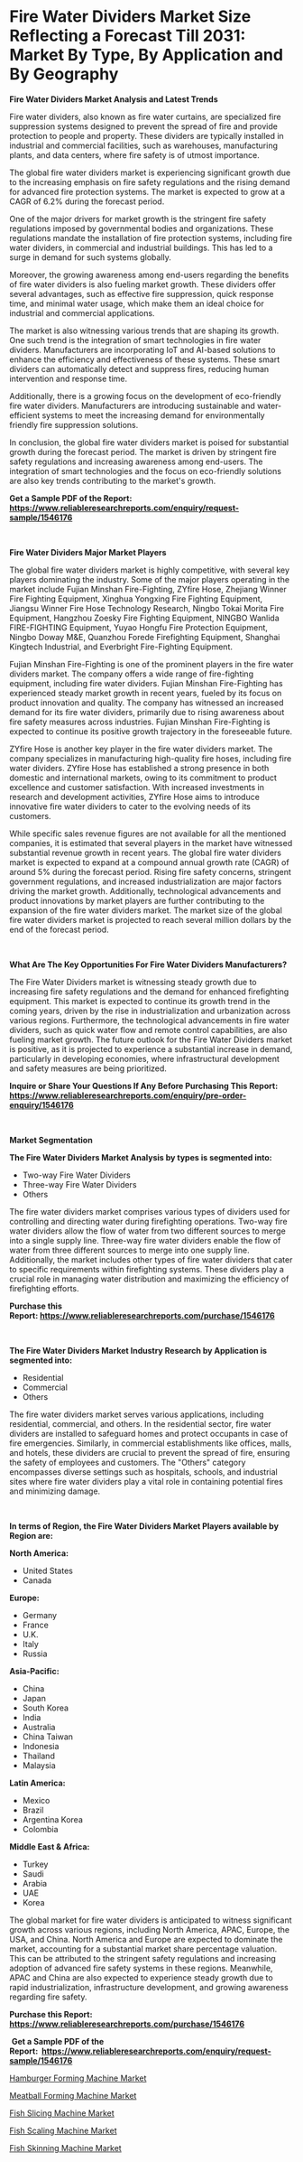 <p><h1>Fire Water Dividers Market Size Reflecting a Forecast Till 2031: Market By Type, By Application and By Geography</h1></p><p><strong>Fire Water Dividers Market Analysis and Latest Trends</strong></p>
<p><p>Fire water dividers, also known as fire water curtains, are specialized fire suppression systems designed to prevent the spread of fire and provide protection to people and property. These dividers are typically installed in industrial and commercial facilities, such as warehouses, manufacturing plants, and data centers, where fire safety is of utmost importance.</p><p>The global fire water dividers market is experiencing significant growth due to the increasing emphasis on fire safety regulations and the rising demand for advanced fire protection systems. The market is expected to grow at a CAGR of 6.2% during the forecast period.</p><p>One of the major drivers for market growth is the stringent fire safety regulations imposed by governmental bodies and organizations. These regulations mandate the installation of fire protection systems, including fire water dividers, in commercial and industrial buildings. This has led to a surge in demand for such systems globally.</p><p>Moreover, the growing awareness among end-users regarding the benefits of fire water dividers is also fueling market growth. These dividers offer several advantages, such as effective fire suppression, quick response time, and minimal water usage, which make them an ideal choice for industrial and commercial applications.</p><p>The market is also witnessing various trends that are shaping its growth. One such trend is the integration of smart technologies in fire water dividers. Manufacturers are incorporating IoT and AI-based solutions to enhance the efficiency and effectiveness of these systems. These smart dividers can automatically detect and suppress fires, reducing human intervention and response time.</p><p>Additionally, there is a growing focus on the development of eco-friendly fire water dividers. Manufacturers are introducing sustainable and water-efficient systems to meet the increasing demand for environmentally friendly fire suppression solutions.</p><p>In conclusion, the global fire water dividers market is poised for substantial growth during the forecast period. The market is driven by stringent fire safety regulations and increasing awareness among end-users. The integration of smart technologies and the focus on eco-friendly solutions are also key trends contributing to the market's growth.</p></p>
<p><strong>Get a Sample PDF of the Report:&nbsp; <a href="https://www.reliableresearchreports.com/enquiry/request-sample/1546176">https://www.reliableresearchreports.com/enquiry/request-sample/1546176</a></strong></p>
<p>&nbsp;</p>
<p><strong>Fire Water Dividers Major Market Players</strong></p>
<p><p>The global fire water dividers market is highly competitive, with several key players dominating the industry. Some of the major players operating in the market include Fujian Minshan Fire-Fighting, ZYfire Hose, Zhejiang Winner Fire Fighting Equipment, Xinghua Yongxing Fire Fighting Equipment, Jiangsu Winner Fire Hose Technology Research, Ningbo Tokai Morita Fire Equipment, Hangzhou Zoesky Fire Fighting Equipment, NINGBO Wanlida FIRE-FIGHTING Equipment, Yuyao Hongfu Fire Protection Equipment, Ningbo Doway M&E, Quanzhou Forede Firefighting Equipment, Shanghai Kingtech Industrial, and Everbright Fire-Fighting Equipment.</p><p>Fujian Minshan Fire-Fighting is one of the prominent players in the fire water dividers market. The company offers a wide range of fire-fighting equipment, including fire water dividers. Fujian Minshan Fire-Fighting has experienced steady market growth in recent years, fueled by its focus on product innovation and quality. The company has witnessed an increased demand for its fire water dividers, primarily due to rising awareness about fire safety measures across industries. Fujian Minshan Fire-Fighting is expected to continue its positive growth trajectory in the foreseeable future.</p><p>ZYfire Hose is another key player in the fire water dividers market. The company specializes in manufacturing high-quality fire hoses, including fire water dividers. ZYfire Hose has established a strong presence in both domestic and international markets, owing to its commitment to product excellence and customer satisfaction. With increased investments in research and development activities, ZYfire Hose aims to introduce innovative fire water dividers to cater to the evolving needs of its customers.</p><p>While specific sales revenue figures are not available for all the mentioned companies, it is estimated that several players in the market have witnessed substantial revenue growth in recent years. The global fire water dividers market is expected to expand at a compound annual growth rate (CAGR) of around 5% during the forecast period. Rising fire safety concerns, stringent government regulations, and increased industrialization are major factors driving the market growth. Additionally, technological advancements and product innovations by market players are further contributing to the expansion of the fire water dividers market. The market size of the global fire water dividers market is projected to reach several million dollars by the end of the forecast period.</p></p>
<p>&nbsp;</p>
<p><strong>What Are The Key Opportunities For Fire Water Dividers Manufacturers?</strong></p>
<p><p>The Fire Water Dividers market is witnessing steady growth due to increasing fire safety regulations and the demand for enhanced firefighting equipment. This market is expected to continue its growth trend in the coming years, driven by the rise in industrialization and urbanization across various regions. Furthermore, the technological advancements in fire water dividers, such as quick water flow and remote control capabilities, are also fueling market growth. The future outlook for the Fire Water Dividers market is positive, as it is projected to experience a substantial increase in demand, particularly in developing economies, where infrastructural development and safety measures are being prioritized.</p></p>
<p><strong>Inquire or Share Your Questions If Any Before Purchasing This Report: <a href="https://www.reliableresearchreports.com/enquiry/pre-order-enquiry/1546176">https://www.reliableresearchreports.com/enquiry/pre-order-enquiry/1546176</a></strong></p>
<p>&nbsp;</p>
<p><strong>Market Segmentation</strong></p>
<p><strong>The Fire Water Dividers Market Analysis by types is segmented into:</strong></p>
<p><ul><li>Two-way Fire Water Dividers</li><li>Three-way Fire Water Dividers</li><li>Others</li></ul></p>
<p><p>The fire water dividers market comprises various types of dividers used for controlling and directing water during firefighting operations. Two-way fire water dividers allow the flow of water from two different sources to merge into a single supply line. Three-way fire water dividers enable the flow of water from three different sources to merge into one supply line. Additionally, the market includes other types of fire water dividers that cater to specific requirements within firefighting systems. These dividers play a crucial role in managing water distribution and maximizing the efficiency of firefighting efforts.</p></p>
<p><strong>Purchase this Report:&nbsp;<a href="https://www.reliableresearchreports.com/purchase/1546176">https://www.reliableresearchreports.com/purchase/1546176</a></strong></p>
<p>&nbsp;</p>
<p><strong>The Fire Water Dividers Market Industry Research by Application is segmented into:</strong></p>
<p><ul><li>Residential</li><li>Commercial</li><li>Others</li></ul></p>
<p><p>The fire water dividers market serves various applications, including residential, commercial, and others. In the residential sector, fire water dividers are installed to safeguard homes and protect occupants in case of fire emergencies. Similarly, in commercial establishments like offices, malls, and hotels, these dividers are crucial to prevent the spread of fire, ensuring the safety of employees and customers. The "Others" category encompasses diverse settings such as hospitals, schools, and industrial sites where fire water dividers play a vital role in containing potential fires and minimizing damage.</p></p>
<p>&nbsp;</p>
<p><strong>In terms of Region, the Fire Water Dividers Market Players available by Region are:</strong></p>
<p>
    <p> <strong> North America: </strong>
        <ul>
            <li>United States</li>
            <li>Canada</li>
        </ul>
        </p> 
    <p> <strong> Europe: </strong>
        <ul>
            <li>Germany</li>
            <li>France</li>
            <li>U.K.</li>
            <li>Italy</li>
            <li>Russia</li>
        </ul>
        </p> 
    <p> <strong> Asia-Pacific: </strong>
        <ul>
            <li>China</li>
            <li>Japan</li>
            <li>South Korea</li>
            <li>India</li>
            <li>Australia</li>
            <li>China Taiwan</li>
            <li>Indonesia</li>
            <li>Thailand</li>
            <li>Malaysia</li>
        </ul>
        </p> 
    <p> <strong> Latin America: </strong>
        <ul>
            <li>Mexico</li>
            <li>Brazil</li>
            <li>Argentina Korea</li>
            <li>Colombia</li>
        </ul>
        </p> 
    <p> <strong> Middle East & Africa: </strong>
        <ul>
            <li>Turkey</li>
            <li>Saudi</li>
            <li>Arabia</li>
            <li>UAE</li>
            <li>Korea</li>
        </ul>
    </p>
    </p>
<p><p>The global market for fire water dividers is anticipated to witness significant growth across various regions, including North America, APAC, Europe, the USA, and China. North America and Europe are expected to dominate the market, accounting for a substantial market share percentage valuation. This can be attributed to the stringent safety regulations and increasing adoption of advanced fire safety systems in these regions. Meanwhile, APAC and China are also expected to experience steady growth due to rapid industrialization, infrastructure development, and growing awareness regarding fire safety.</p></p>
<p><strong>Purchase this Report: <a href="https://www.reliableresearchreports.com/purchase/1546176">https://www.reliableresearchreports.com/purchase/1546176</a></strong></p>
<p>&nbsp;<strong>Get a Sample PDF of the Report:&nbsp;&nbsp;<a href="https://www.reliableresearchreports.com/enquiry/request-sample/1546176">https://www.reliableresearchreports.com/enquiry/request-sample/1546176</a></strong></p>
<p><strong></strong></p>
<p><p><a href="https://github.com/ambrozg/Market-Research-Report-List-2/blob/main/hamburger-forming-machine-market.md">Hamburger Forming Machine Market</a></p><p><a href="https://github.com/gshchiplitsov/Market-Research-Report-List-2/blob/main/meatball-forming-machine-market.md">Meatball Forming Machine Market</a></p><p><a href="https://github.com/dzharov81/Market-Research-Report-List-2/blob/main/fish-slicing-machine-market.md">Fish Slicing Machine Market</a></p><p><a href="https://github.com/deliacustodio40/Market-Research-Report-List-2/blob/main/fish-scaling-machine-market.md">Fish Scaling Machine Market</a></p><p><a href="https://github.com/scarol104/Market-Research-Report-List-2/blob/main/fish-skinning-machine-market.md">Fish Skinning Machine Market</a></p></p>